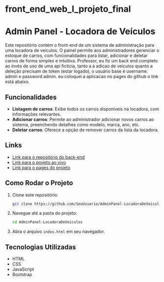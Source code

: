 # front_end_web_I_projeto_final
# Admin Panel - Locadora de Veículos

Este repositório contém o front-end de um sistema de administração para uma locadora de veículos. O painel permite aos administradores gerenciar o estoque de carros, com funcionalidades para listar, adicionar e deletar carros de forma simples e intuitiva. 
Professor, eu fiz um back end completo ao invés de uso de uma api ficticia, tanto a a adicao de veiculos quanto a deleção precisam de token (estar logado), o usuário base é username: admin e password admin. 
eu coloquei a aplicacao no pages do github o link está abaixo.

## Funcionalidades

- **Listagem de carros**: Exibe todos os carros disponíveis na locadora, com informações relevantes.
- **Adicionar carros**: Permite ao administrador adicionar novos carros ao sistema, preenchendo detalhes como modelo, marca, ano, etc.
- **Deletar carros**: Oferece a opção de remover carros da lista da locadora.

## Links

- [Link para o repositório do back-end](https://github.com/IgorGalvaoB/back_end_locadora_av_final_web_I)
- [Link para o projeto ao vivo](https://www.loom.com/share/38758c098b714561a30f10fcf999a3ac)
- [Link para o pages do projeto](https://igorgalvaob.github.io/front_end_web_I_projeto_final/pages/home.html)
## Como Rodar o Projeto

1. Clone este repositório:
   ```bash
   git clone https://github.com/SeuUsuario/AdminPanel-LocadoraDeVeiculos.git
   ```

2. Navegue até a pasta do projeto:
   ```bash
   cd AdminPanel-LocadoraDeVeiculos
   ```

3. Abra o arquivo `index.html` em seu navegador.

## Tecnologias Utilizadas

- HTML
- CSS
- JavaScript
- Bootstrap
